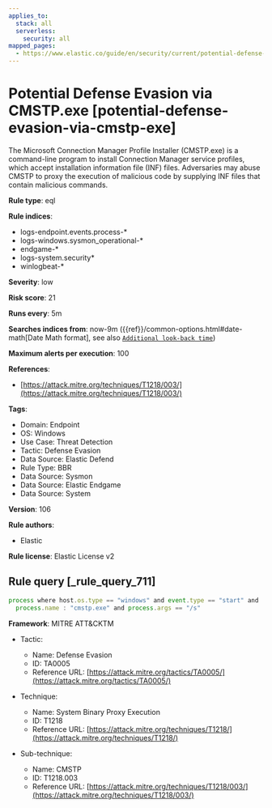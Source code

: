 ```yaml
---
applies_to:
  stack: all
  serverless:
    security: all
mapped_pages:
  - https://www.elastic.co/guide/en/security/current/potential-defense-evasion-via-cmstp-exe.html
---
```


# Potential Defense Evasion via CMSTP.exe [potential-defense-evasion-via-cmstp-exe]

The Microsoft Connection Manager Profile Installer (CMSTP.exe) is a command-line program to install Connection Manager service profiles, which accept installation information file (INF) files. Adversaries may abuse CMSTP to proxy the execution of malicious code by supplying INF files that contain malicious commands.

**Rule type**: eql

**Rule indices**:

* logs-endpoint.events.process-*
* logs-windows.sysmon_operational-*
* endgame-*
* logs-system.security*
* winlogbeat-*

**Severity**: low

**Risk score**: 21

**Runs every**: 5m

**Searches indices from**: now-9m ({{ref}}/common-options.html#date-math[Date Math format], see also [`Additional look-back time`](docs-content://solutions/security/detect-and-alert/create-detection-rule.md#rule-schedule))

**Maximum alerts per execution**: 100

**References**:

* [https://attack.mitre.org/techniques/T1218/003/](https://attack.mitre.org/techniques/T1218/003/)

**Tags**:

* Domain: Endpoint
* OS: Windows
* Use Case: Threat Detection
* Tactic: Defense Evasion
* Data Source: Elastic Defend
* Rule Type: BBR
* Data Source: Sysmon
* Data Source: Elastic Endgame
* Data Source: System

**Version**: 106

**Rule authors**:

* Elastic

**Rule license**: Elastic License v2

## Rule query [_rule_query_711]

```js
process where host.os.type == "windows" and event.type == "start" and
  process.name : "cmstp.exe" and process.args == "/s"
```

**Framework**: MITRE ATT&CKTM

* Tactic:

    * Name: Defense Evasion
    * ID: TA0005
    * Reference URL: [https://attack.mitre.org/tactics/TA0005/](https://attack.mitre.org/tactics/TA0005/)

* Technique:

    * Name: System Binary Proxy Execution
    * ID: T1218
    * Reference URL: [https://attack.mitre.org/techniques/T1218/](https://attack.mitre.org/techniques/T1218/)

* Sub-technique:

    * Name: CMSTP
    * ID: T1218.003
    * Reference URL: [https://attack.mitre.org/techniques/T1218/003/](https://attack.mitre.org/techniques/T1218/003/)



